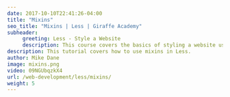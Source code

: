 ```yaml
---
date: 2017-10-10T22:41:26-04:00
title: "Mixins"
seo_title: "Mixins | Less | Giraffe Academy"
subheader:
     greeting: Less - Style a Website
     description: This course covers the basics of styling a website using Less. Work your way through the videos and we'll teach you everything you need to know to style a basic website!
description: This tutorial covers how to use mixins in Less.
author: Mike Dane
image: mixins.png
video: 09NGUbqzkX4
url: /web-development/less/mixins/
weight: 5
---
```

